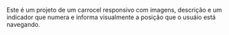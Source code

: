 Este é um projeto de um carrocel responsivo com imagens, descrição e um indicador que numera e informa visualmente a posição que o usuáio está navegando.
